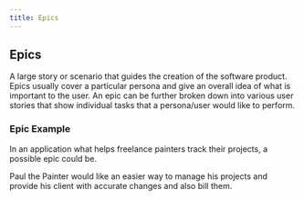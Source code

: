 ```yaml
---
title: Epics
---
```

## Epics
A large story or scenario that guides the creation of the software product. Epics usually cover a particular persona and give an overall idea of what is important to the user. An epic can be further broken down into various user stories that show individual tasks that a persona/user would like to perform.

### Epic Example
In an application what helps freelance painters track their projects, a possible epic could be.

Paul the Painter would like an easier way to manage his projects and provide his client with accurate changes and also bill them.
